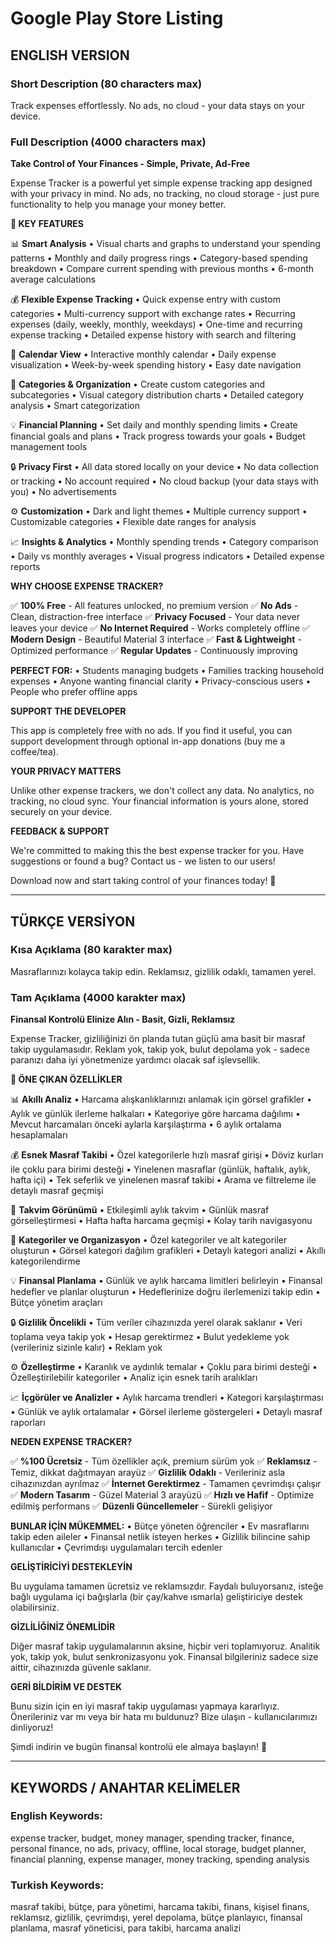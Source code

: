 # Google Play Store Listing

## ENGLISH VERSION

### Short Description (80 characters max)
Track expenses effortlessly. No ads, no cloud - your data stays on your device.

### Full Description (4000 characters max)

**Take Control of Your Finances - Simple, Private, Ad-Free**

Expense Tracker is a powerful yet simple expense tracking app designed with your privacy in mind. No ads, no tracking, no cloud storage - just pure functionality to help you manage your money better.

**🎯 KEY FEATURES**

📊 **Smart Analysis**
• Visual charts and graphs to understand your spending patterns
• Monthly and daily progress rings
• Category-based spending breakdown
• Compare current spending with previous months
• 6-month average calculations

💰 **Flexible Expense Tracking**
• Quick expense entry with custom categories
• Multi-currency support with exchange rates
• Recurring expenses (daily, weekly, monthly, weekdays)
• One-time and recurring expense tracking
• Detailed expense history with search and filtering

📅 **Calendar View**
• Interactive monthly calendar
• Daily expense visualization
• Week-by-week spending history
• Easy date navigation

🎨 **Categories & Organization**
• Create custom categories and subcategories
• Visual category distribution charts
• Detailed category analysis
• Smart categorization

💡 **Financial Planning**
• Set daily and monthly spending limits
• Create financial goals and plans
• Track progress towards your goals
• Budget management tools

🔒 **Privacy First**
• All data stored locally on your device
• No data collection or tracking
• No account required
• No cloud backup (your data stays with you)
• No advertisements

⚙️ **Customization**
• Dark and light themes
• Multiple currency support
• Customizable categories
• Flexible date ranges for analysis

📈 **Insights & Analytics**
• Monthly spending trends
• Category comparison
• Daily vs monthly averages
• Visual progress indicators
• Detailed expense reports

**WHY CHOOSE EXPENSE TRACKER?**

✅ **100% Free** - All features unlocked, no premium version
✅ **No Ads** - Clean, distraction-free interface
✅ **Privacy Focused** - Your data never leaves your device
✅ **No Internet Required** - Works completely offline
✅ **Modern Design** - Beautiful Material 3 interface
✅ **Fast & Lightweight** - Optimized performance
✅ **Regular Updates** - Continuously improving

**PERFECT FOR:**
• Students managing budgets
• Families tracking household expenses
• Anyone wanting financial clarity
• Privacy-conscious users
• People who prefer offline apps

**SUPPORT THE DEVELOPER**

This app is completely free with no ads. If you find it useful, you can support development through optional in-app donations (buy me a coffee/tea).

**YOUR PRIVACY MATTERS**

Unlike other expense trackers, we don't collect any data. No analytics, no tracking, no cloud sync. Your financial information is yours alone, stored securely on your device.

**FEEDBACK & SUPPORT**

We're committed to making this the best expense tracker for you. Have suggestions or found a bug? Contact us - we listen to our users!

Download now and start taking control of your finances today! 💪

---

## TÜRKÇE VERSİYON

### Kısa Açıklama (80 karakter max)
Masraflarınızı kolayca takip edin. Reklamsız, gizlilik odaklı, tamamen yerel.

### Tam Açıklama (4000 karakter max)

**Finansal Kontrolü Elinize Alın - Basit, Gizli, Reklamsız**

Expense Tracker, gizliliğinizi ön planda tutan güçlü ama basit bir masraf takip uygulamasıdır. Reklam yok, takip yok, bulut depolama yok - sadece paranızı daha iyi yönetmenize yardımcı olacak saf işlevsellik.

**🎯 ÖNE ÇIKAN ÖZELLİKLER**

📊 **Akıllı Analiz**
• Harcama alışkanlıklarınızı anlamak için görsel grafikler
• Aylık ve günlük ilerleme halkaları
• Kategoriye göre harcama dağılımı
• Mevcut harcamaları önceki aylarla karşılaştırma
• 6 aylık ortalama hesaplamaları

💰 **Esnek Masraf Takibi**
• Özel kategorilerle hızlı masraf girişi
• Döviz kurları ile çoklu para birimi desteği
• Yinelenen masraflar (günlük, haftalık, aylık, hafta içi)
• Tek seferlik ve yinelenen masraf takibi
• Arama ve filtreleme ile detaylı masraf geçmişi

📅 **Takvim Görünümü**
• Etkileşimli aylık takvim
• Günlük masraf görselleştirmesi
• Hafta hafta harcama geçmişi
• Kolay tarih navigasyonu

🎨 **Kategoriler ve Organizasyon**
• Özel kategoriler ve alt kategoriler oluşturun
• Görsel kategori dağılım grafikleri
• Detaylı kategori analizi
• Akıllı kategorilendirme

💡 **Finansal Planlama**
• Günlük ve aylık harcama limitleri belirleyin
• Finansal hedefler ve planlar oluşturun
• Hedeflerinize doğru ilerlemenizi takip edin
• Bütçe yönetim araçları

🔒 **Gizlilik Öncelikli**
• Tüm veriler cihazınızda yerel olarak saklanır
• Veri toplama veya takip yok
• Hesap gerektirmez
• Bulut yedekleme yok (verileriniz sizinle kalır)
• Reklam yok

⚙️ **Özelleştirme**
• Karanlık ve aydınlık temalar
• Çoklu para birimi desteği
• Özelleştirilebilir kategoriler
• Analiz için esnek tarih aralıkları

📈 **İçgörüler ve Analizler**
• Aylık harcama trendleri
• Kategori karşılaştırması
• Günlük ve aylık ortalamalar
• Görsel ilerleme göstergeleri
• Detaylı masraf raporları

**NEDEN EXPENSE TRACKER?**

✅ **%100 Ücretsiz** - Tüm özellikler açık, premium sürüm yok
✅ **Reklamsız** - Temiz, dikkat dağıtmayan arayüz
✅ **Gizlilik Odaklı** - Verileriniz asla cihazınızdan ayrılmaz
✅ **İnternet Gerektirmez** - Tamamen çevrimdışı çalışır
✅ **Modern Tasarım** - Güzel Material 3 arayüzü
✅ **Hızlı ve Hafif** - Optimize edilmiş performans
✅ **Düzenli Güncellemeler** - Sürekli gelişiyor

**BUNLAR İÇİN MÜKEMMEL:**
• Bütçe yöneten öğrenciler
• Ev masraflarını takip eden aileler
• Finansal netlik isteyen herkes
• Gizlilik bilincine sahip kullanıcılar
• Çevrimdışı uygulamaları tercih edenler

**GELİŞTİRİCİYİ DESTEKLEYİN**

Bu uygulama tamamen ücretsiz ve reklamsızdır. Faydalı buluyorsanız, isteğe bağlı uygulama içi bağışlarla (bir çay/kahve ısmarla) geliştiriciye destek olabilirsiniz.

**GİZLİLİĞİNİZ ÖNEMLİDİR**

Diğer masraf takip uygulamalarının aksine, hiçbir veri toplamıyoruz. Analitik yok, takip yok, bulut senkronizasyonu yok. Finansal bilgileriniz sadece size aittir, cihazınızda güvenle saklanır.

**GERİ BİLDİRİM VE DESTEK**

Bunu sizin için en iyi masraf takip uygulaması yapmaya kararlıyız. Önerileriniz var mı veya bir hata mı buldunuz? Bize ulaşın - kullanıcılarımızı dinliyoruz!

Şimdi indirin ve bugün finansal kontrolü ele almaya başlayın! 💪

---

## KEYWORDS / ANAHTAR KELİMELER

### English Keywords:
expense tracker, budget, money manager, spending tracker, finance, personal finance, no ads, privacy, offline, local storage, budget planner, financial planning, expense manager, money tracking, spending analysis

### Turkish Keywords:
masraf takibi, bütçe, para yönetimi, harcama takibi, finans, kişisel finans, reklamsız, gizlilik, çevrimdışı, yerel depolama, bütçe planlayıcı, finansal planlama, masraf yöneticisi, para takibi, harcama analizi
